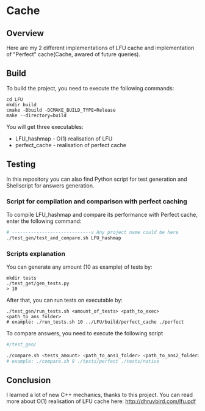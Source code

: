 # Cache

## Overview 

Here are my 2 different implementations of LFU cache and implementation of "Perfect" cache(Cache, awared of future queries).

## Build

To build the project, you need to execute the following commands:
```shell
cd LFU
mkdir build
cmake -Bbuild -DCMAKE_BUILD_TYPE=Release
make --directory=build
```
You will get three executables:
- LFU_hashmap - O(1) realisation of LFU
- perfect_cache - realisation of perfect cache

## Testing

In this repository you can also find Python script for test generation and Shellscript for answers generation.

### Script for compilation and comparison with perfect caching

To compile LFU_hashmap and compare its performance with Perfect cache, enter the following command:
```bash
# -----------------------------v Any project name could be here
./test_gen/test_and_compare.sh LFU_hashmap
```

### Scripts explanation

You can generate any amount (10 as example) of tests by:
```shell
mkdir tests
./test_get/gen_tests.py
> 10 
```
After that, you can run tests on executable by:
```shell
./test_gen/run_tests.sh <amount_of_tests> <path_to_exec> <path_to_ans_folder>
# example: ./run_tests.sh 10 ../LFU/build/perfect_cache ./perfect
```

To compare answers, you need to execute the following script

```bash
#/test_gen/

./compare.sh <tests_amount> <path_to_ans1_folder> <path_to_ans2_folder>
# example: ./compare.sh 9 ./tests/perfect ./tests/native
```



## Conclusion

I learned a lot of new C++ mechanics, thanks to this project. You can read more about O(1) realisation of LFU cache here: http://dhruvbird.com/lfu.pdf

